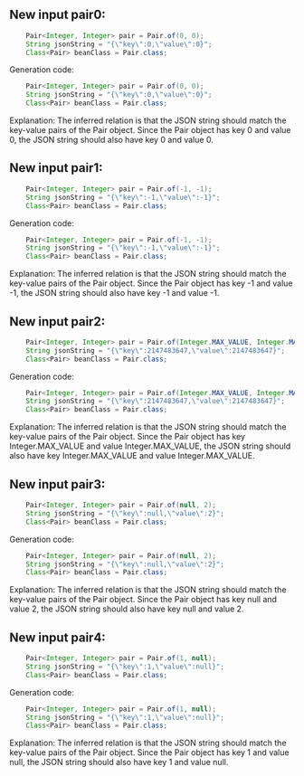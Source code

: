 ## New input pair0:
```java
    Pair<Integer, Integer> pair = Pair.of(0, 0);
    String jsonString = "{\"key\":0,\"value\":0}";
    Class<Pair> beanClass = Pair.class;
```
Generation code:
```java
    Pair<Integer, Integer> pair = Pair.of(0, 0);
    String jsonString = "{\"key\":0,\"value\":0}";
    Class<Pair> beanClass = Pair.class;
```
Explanation: The inferred relation is that the JSON string should match the key-value pairs of the Pair object. Since the Pair object has key 0 and value 0, the JSON string should also have key 0 and value 0.

## New input pair1:
```java
    Pair<Integer, Integer> pair = Pair.of(-1, -1);
    String jsonString = "{\"key\":-1,\"value\":-1}";
    Class<Pair> beanClass = Pair.class;
```
Generation code:
```java
    Pair<Integer, Integer> pair = Pair.of(-1, -1);
    String jsonString = "{\"key\":-1,\"value\":-1}";
    Class<Pair> beanClass = Pair.class;
```
Explanation: The inferred relation is that the JSON string should match the key-value pairs of the Pair object. Since the Pair object has key -1 and value -1, the JSON string should also have key -1 and value -1.

## New input pair2:
```java
    Pair<Integer, Integer> pair = Pair.of(Integer.MAX_VALUE, Integer.MAX_VALUE);
    String jsonString = "{\"key\":2147483647,\"value\":2147483647}";
    Class<Pair> beanClass = Pair.class;
```
Generation code:
```java
    Pair<Integer, Integer> pair = Pair.of(Integer.MAX_VALUE, Integer.MAX_VALUE);
    String jsonString = "{\"key\":2147483647,\"value\":2147483647}";
    Class<Pair> beanClass = Pair.class;
```
Explanation: The inferred relation is that the JSON string should match the key-value pairs of the Pair object. Since the Pair object has key Integer.MAX_VALUE and value Integer.MAX_VALUE, the JSON string should also have key Integer.MAX_VALUE and value Integer.MAX_VALUE.

## New input pair3:
```java
    Pair<Integer, Integer> pair = Pair.of(null, 2);
    String jsonString = "{\"key\":null,\"value\":2}";
    Class<Pair> beanClass = Pair.class;
```
Generation code:
```java
    Pair<Integer, Integer> pair = Pair.of(null, 2);
    String jsonString = "{\"key\":null,\"value\":2}";
    Class<Pair> beanClass = Pair.class;
```
Explanation: The inferred relation is that the JSON string should match the key-value pairs of the Pair object. Since the Pair object has key null and value 2, the JSON string should also have key null and value 2.

## New input pair4:
```java
    Pair<Integer, Integer> pair = Pair.of(1, null);
    String jsonString = "{\"key\":1,\"value\":null}";
    Class<Pair> beanClass = Pair.class;
```
Generation code:
```java
    Pair<Integer, Integer> pair = Pair.of(1, null);
    String jsonString = "{\"key\":1,\"value\":null}";
    Class<Pair> beanClass = Pair.class;
```
Explanation: The inferred relation is that the JSON string should match the key-value pairs of the Pair object. Since the Pair object has key 1 and value null, the JSON string should also have key 1 and value null.

